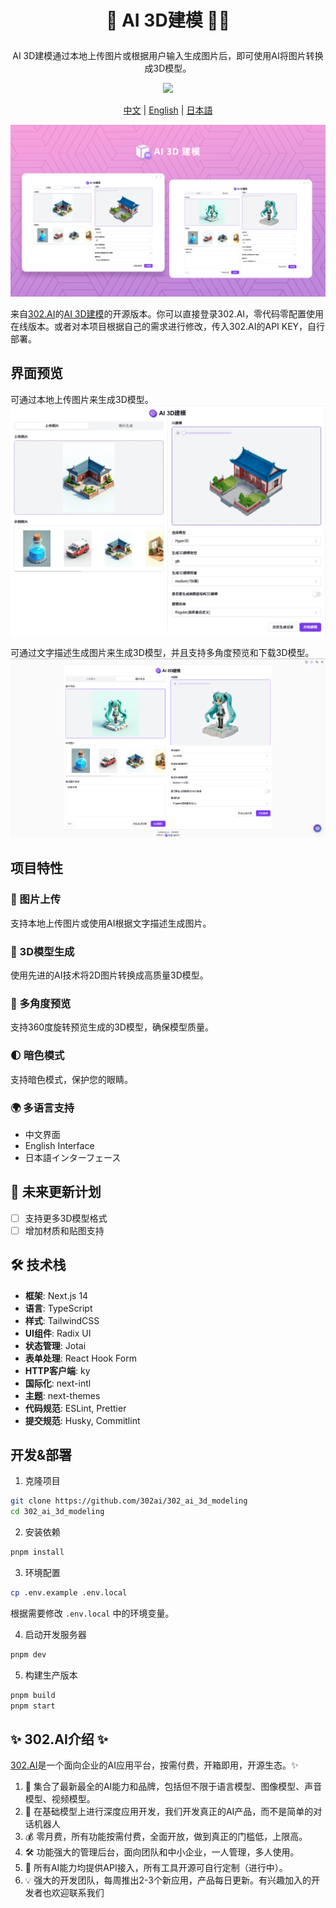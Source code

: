 # <p align="center"> 🎨 AI 3D建模 🚀✨</p>

<p align="center">AI 3D建模通过本地上传图片或根据用户输入生成图片后，即可使用AI将图片转换成3D模型。</p>

<p align="center"><a href="https://302.ai/tools/3d/" target="blank"><img src="https://file.302.ai/gpt/imgs/github/20250102/72a57c4263944b73bf521830878ae39a.png" /></a></p >

<p align="center"><a href="README_zh.md">中文</a> | <a href="README.md">English</a> | <a href="README_ja.md">日本語</a></p>


![](docs/302_AI_3D_Modeling.png)

来自[302.AI](https://302.ai)的[AI 3D建模](https://302.ai/tools/3d/)的开源版本。你可以直接登录302.AI，零代码零配置使用在线版本。或者对本项目根据自己的需求进行修改，传入302.AI的API KEY，自行部署。

## 界面预览
可通过本地上传图片来生成3D模型。
![](docs/302_AI_3D_Modeling_screenshot_01.jpg)

可通过文字描述生成图片来生成3D模型，并且支持多角度预览和下载3D模型。
![](docs/302_AI_3D_Modeling_screenshot_02.png)     

## 项目特性
### 📸 图片上传
支持本地上传图片或使用AI根据文字描述生成图片。
### 🎨 3D模型生成
使用先进的AI技术将2D图片转换成高质量3D模型。
### 🔄 多角度预览
支持360度旋转预览生成的3D模型，确保模型质量。
### 🌓 暗色模式
支持暗色模式，保护您的眼睛。
### 🌍 多语言支持
  - 中文界面
  - English Interface
  - 日本語インターフェース

## 🚩 未来更新计划
- [ ] 支持更多3D模型格式
- [ ] 增加材质和贴图支持

## 🛠️ 技术栈

- **框架**: Next.js 14
- **语言**: TypeScript
- **样式**: TailwindCSS
- **UI组件**: Radix UI
- **状态管理**: Jotai
- **表单处理**: React Hook Form
- **HTTP客户端**: ky
- **国际化**: next-intl
- **主题**: next-themes
- **代码规范**: ESLint, Prettier
- **提交规范**: Husky, Commitlint

## 开发&部署
1. 克隆项目
```bash
git clone https://github.com/302ai/302_ai_3d_modeling
cd 302_ai_3d_modeling
```

2. 安装依赖
```bash
pnpm install
```

3. 环境配置
```bash
cp .env.example .env.local
```
根据需要修改 `.env.local` 中的环境变量。

4. 启动开发服务器
```bash
pnpm dev
```

5. 构建生产版本
```bash
pnpm build
pnpm start
```

## ✨ 302.AI介绍 ✨
[302.AI](https://302.ai)是一个面向企业的AI应用平台，按需付费，开箱即用，开源生态。✨
1. 🧠 集合了最新最全的AI能力和品牌，包括但不限于语言模型、图像模型、声音模型、视频模型。
2. 🚀 在基础模型上进行深度应用开发，我们开发真正的AI产品，而不是简单的对话机器人
3. 💰 零月费，所有功能按需付费，全面开放，做到真正的门槛低，上限高。
4. 🛠 功能强大的管理后台，面向团队和中小企业，一人管理，多人使用。
5. 🔗 所有AI能力均提供API接入，所有工具开源可自行定制（进行中）。
6. 💡 强大的开发团队，每周推出2-3个新应用，产品每日更新。有兴趣加入的开发者也欢迎联系我们